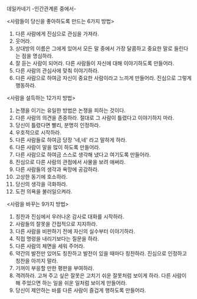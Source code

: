    데일카네기
  -인간관계론 중에서-

<사람들이 당신을 좋아하도록 만드는 6가지 방법>

1. 다른 사람에게 진심으로 관심을 가져라.
2. 웃어라.
3. 상대방의 이름은 그에게 있어서 모든 말 중에서 가장 달콤하고 중요한 말로 
   들린다는 점을 명심하라.
4. 잘 듣는 사람이 되어라. 다른 사람들이 자신에 대해 이야기하도록 만들어라.
5. 다른 사람의 관심사에 맞춰 이야기하라.
6. 다른 사람으로 하여금 자신이 중요한 사람이라고 느끼게 만들어라.
   진심으로 그렇게 행동하라.


<사람을 설득하는 12가지 방법>

 1. 논쟁을 이기는 유일한 방법은 논쟁을 피하는 것이다.
 2. 다른 사람의 의견을 존중하라. 절대로 그 사람이 틀렸다고 이야기하지 마라.
 3. 당신이 틀렸다면 빨리, 분명히 인정하라.
 4. 우호적으로 시작하라.
 5. 다른 사람들로 하여금 당장 '네,네' 라고 말하게 하라.
 6. 다른 사람이 말을 많이 하도록 만들어라.
 7. 다른 사람으로 하여금 스스로 생각해 냈다고 여기도록 만들어라.
 8. 진심으로 다른 사람의 관점에서 사물을 보려 애써라.
 9. 다른 사람들의 생각과 욕망에 공감하라.
10. 고상한 동기에 호소하라.
11. 당신의 생각을 극화하라.
12. 도전 의욕을 불러일으켜라.


<사람을 바꾸는 9가지 방법>

1. 칭찬과 진심에서 우러나온 감사로 대화를 시작하라.
2. 사람들의 잘못을 간접적으로 지지하라.
3. 다른 사람을 비판하기 전에 자신의 실수부터 이야기하라.
4. 직접 명령을 내리기보다는 질문을 하라.
5. 다른 사람의 체면을 세워 주어라.
6. 약간의 발전만 있어도 칭찬하고 발전이 있을 때마다 칭찬하라.
   진심으로 인정하고 칭찬을 아끼지 말라.
7. 기꺼이 부응할 만한 평판을 부여하라.
8. 격려하라. 고쳐 주고 싶은 잘못은 고치기 쉬운 잘못처럼 보이게 하라.
   다른 사람이 해 주었으면 하는 일을 쉬운 일처럼 보이게 만들어라.
9. 당신이 제안하는 바를 다른 사람이 즐겁게 행하도록 만들어라.
























